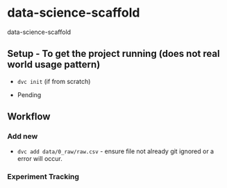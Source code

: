 # data-science-scaffold
data-science-scaffold

## Setup - To get the project running (does not real world usage pattern)

- `dvc init` (if from scratch)

- Pending

## Workflow

### Add new

- `dvc add data/0_raw/raw.csv` - ensure file not already git ignored or a error will occur.

### Experiment Tracking

